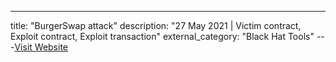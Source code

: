 ---
title: "BurgerSwap attack"
description: "27 May 2021 | Victim contract, Exploit contract, Exploit transaction"
external_category: "Black Hat Tools"
---[Visit Website](https://quillhashteam.medium.com/burgerswap-flash-loan-attack-analysis-888b1911daef)

